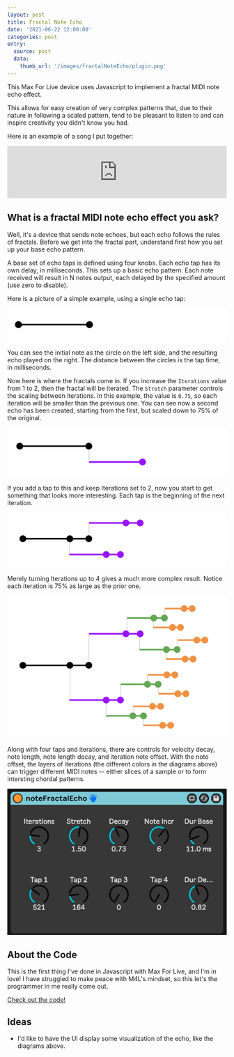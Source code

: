 ```yaml
---
layout: post
title: Fractal Note Echo
date: '2021-06-22 12:00:00'
categories: post
entry:
  source: post
  data:
    thumb_url: '/images/fractalNoteEcho/plugin.png'
---
```


This Max For Live device uses Javascript to implement a fractal MIDI note echo effect.

This allows for easy creation of very complex patterns that, due to their nature in following a scaled pattern, tend to be pleasant to listen to and can inspire creativity you didn't know you had.

Here is an example of a song I put together:

<iframe style="border: 0; width: 100%; height: 120px;" src="https://bandcamp.com/EmbeddedPlayer/track=641710418/size=large/bgcol=ffffff/linkcol=0687f5/tracklist=false/artwork=small/transparent=true/" seamless><a href="https://zacksteinkamp.bandcamp.com/track/fnd2">FND2 by Zack Steinkamp</a></iframe>

## What is a fractal MIDI note echo effect you ask?

Well, it's a device that sends note echoes, but each echo follows the rules of fractals. Before we get into the fractal part, understand first how you set up your base echo pattern.

A base set of echo taps is defined using four knobs. Each echo tap has its own delay, in milliseconds. This sets up a basic echo pattern. Each note received will result in N notes output, each delayed by the specified amount (use zero to disable).

Here is a picture of a simple example, using a single echo tap:

![Single Tap, Single Iteration Example](/images/fractalNoteEcho/iter1.1.png)

You can see the initial note as the circle on the left side, and the resulting echo played on the right. The distance between the circles is the tap time, in milliseconds.

Now here is where the fractals come in. If you increase the `Iterations` value from 1 to 2, then the fractal will be iterated. The `Stretch` parameter controls the scaling between iterations. In this example, the value is `0.75`, so each iteration will be smaller than the previous one. You can see now a second echo has been created, starting from the first, but scaled down to 75% of the original.

![Single Tap, Two Iteration Example](/images/fractalNoteEcho/iter2.1.png)

If you add a tap to this and keep Iterations set to 2, now you start to get something that looks more interesting. Each tap is the beginning of the next iteration.

![Two Taps, Two Iteration Example](/images/fractalNoteEcho/iter2.2.png)

Merely turning Iterations up to 4 gives a much more complex result. Notice each iteration is 75% as large as the prior one.

![Two Taps, Four Iteration Example](/images/fractalNoteEcho/iter4.2.png)

Along with four taps and iterations, there are controls for velocity decay, note length, note length decay, and iteration note offset. With the note offset, the layers of iterations (the different colors in the diagrams above) can trigger different MIDI notes -- either slices of a sample or to form intersting chordal patterns.

![The Device UI](/images/fractalNoteEcho/plugin.png)

## About the Code

This is the first thing I've done in Javascript with Max For Live, and I'm in love! I have struggled to make peace with M4L's mindset, so this let's the programmer in me really come out.

[Check out the code!](https://github.com/zsteinkamp/m4l-js-fractalNoteEcho)

## Ideas

* I'd like to have the UI display some visualization of the echo, like the diagrams above.

